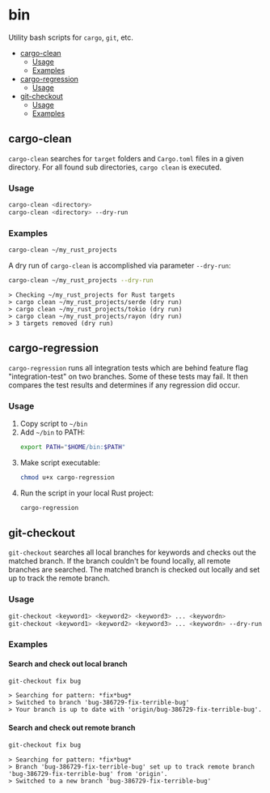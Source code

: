<!-- markdownlint-disable MD024 MD031 -->

# bin

Utility bash scripts for `cargo`, `git`, etc.

- [cargo-clean](#cargo-clean)
  - [Usage](#usage)
  - [Examples](#examples)
- [cargo-regression](#cargo-regression)
  - [Usage](#usage)
- [git-checkout](#git-checkout)
  - [Usage](#usage)
  - [Examples](#examples)

## cargo-clean

`cargo-clean` searches for `target` folders and `Cargo.toml` files in a given
directory. For all found sub directories, `cargo clean` is executed.

### Usage

``` bash
cargo-clean <directory>
cargo-clean <directory> --dry-run
```

### Examples

``` bash
cargo-clean ~/my_rust_projects
```

A dry run of `cargo-clean` is accomplished via parameter `--dry-run`:

``` bash
cargo-clean ~/my_rust_projects --dry-run
```

``` console
> Checking ~/my_rust_projects for Rust targets
> cargo clean ~/my_rust_projects/serde (dry run)
> cargo clean ~/my_rust_projects/tokio (dry run)
> cargo clean ~/my_rust_projects/rayon (dry run)
> 3 targets removed (dry run)
```

## cargo-regression

`cargo-regression` runs all integration tests which are behind feature flag
"integration-test" on two branches. Some of these tests may fail. It then compares
the test results and determines if any regression did occur.

### Usage

1. Copy script to `~/bin`
1. Add `~/bin` to PATH:
    ``` bash
    export PATH="$HOME/bin:$PATH"
    ```
1. Make script executable:
    ``` bash
    chmod u+x cargo-regression
    ```
1. Run the script in your local Rust project:
    ``` bash
    cargo-regression
    ```

## git-checkout

`git-checkout` searches all local branches for keywords and checks out the matched
branch. If the branch couldn't be found locally, all remote branches are
searched. The matched branch is checked out locally and set up to track the
remote branch.

### Usage

``` bash
git-checkout <keyword1> <keyword2> <keyword3> ... <keywordn>
git-checkout <keyword1> <keyword2> <keyword3> ... <keywordn> --dry-run
```

### Examples

#### Search and check out local branch

``` bash
git-checkout fix bug
```

``` console
> Searching for pattern: *fix*bug*
> Switched to branch 'bug-386729-fix-terrible-bug'
> Your branch is up to date with 'origin/bug-386729-fix-terrible-bug'.
```

#### Search and check out remote branch

``` bash
git-checkout fix bug
```

``` console
> Searching for pattern: *fix*bug*
> Branch 'bug-386729-fix-terrible-bug' set up to track remote branch 'bug-386729-fix-terrible-bug' from 'origin'.
> Switched to a new branch 'bug-386729-fix-terrible-bug'
```
